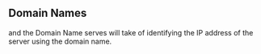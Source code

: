 ## Domain Names
and the Domain Name serves will take of identifying the IP address of the server using the domain name.
